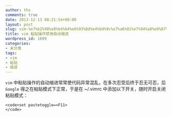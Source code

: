 ```yaml
---
author: ths
comments: true
date: 2013-12-13 08:21:54+00:00
layout: post
slug: vim-%e7%b2%98%e8%b4%b4%e6%93%8d%e4%bd%9c%e7%a6%81%e7%94%a8%e8%87%aa%e5%8a%a8%e7%bc%a9%e8%bf%9b
title: vim 粘贴操作禁用自动缩进
wordpress_id: 1699
categories:
- 未分类
tags:
- vim
- 粘贴
- 缩进
---
```


`vim` 中粘贴操作的自动缩进常常使代码异常混乱，在多次忍受后终于忍无可忍，后 `Google` 得之在粘贴模式下正常，于是在 ~/.vimrc 中添加以下开关，随时开启关闭粘贴模式：




    
    <code>set pastetoggle=<F11>
    </code>



